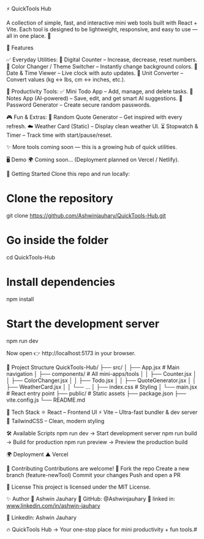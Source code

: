⚡ QuickTools Hub

A collection of simple, fast, and interactive mini web tools built with React + Vite.
Each tool is designed to be lightweight, responsive, and easy to use — all in one place. 🚀

🌟 Features

✅ Everyday Utilities:
🔢 Digital Counter – Increase, decrease, reset numbers.
🎨 Color Changer / Theme Switcher – Instantly change background colors.
📅 Date & Time Viewer – Live clock with auto updates.
🔄 Unit Converter – Convert values (kg ↔ lbs, cm ↔ inches, etc.).

📝 Productivity Tools:
✅ Mini Todo App – Add, manage, and delete tasks.
📝 Notes App (AI-powered) – Save, edit, and get smart AI suggestions.
🔐 Password Generator – Create secure random passwords.

🎮 Fun & Extras:
💬 Random Quote Generator – Get inspired with every refresh.
☁️ Weather Card (Static) – Display clean weather UI.
⏳ Stopwatch & Timer – Track time with start/pause/reset.

✨ More tools coming soon — this is a growing hub of quick utilities.

🖥️ Demo
🌍 Coming soon... (Deployment planned on Vercel / Netlify).

🚀 Getting Started
Clone this repo and run locally:
# Clone the repository
git clone https://github.com/Ashwinjauhary/QuickTools-Hub.git
# Go inside the folder
cd QuickTools-Hub
# Install dependencies
npm install
# Start the development server
npm run dev

Now open 👉 http://localhost:5173 in your browser.

📂 Project Structure
QuickTools-Hub/
├── src/
│   ├── App.jsx              # Main navigation
│   ├── components/          # All mini-apps/tools
│   │   ├── Counter.jsx
│   │   ├── ColorChanger.jsx
│   │   ├── Todo.jsx
│   │   ├── QuoteGenerator.jsx
│   │   ├── WeatherCard.jsx
│   │   └── ...
│   ├── index.css            # Styling
│   └── main.jsx             # React entry point
├── public/                  # Static assets
├── package.json
├── vite.config.js
└── README.md

🎨 Tech Stack
⚛️ React – Frontend UI
⚡ Vite – Ultra-fast bundler & dev server
🎨 TailwindCSS – Clean, modern styling

🛠️ Available Scripts
npm run dev → Start development server
npm run build → Build for production
npm run preview → Preview the production build

🌍 Deployment
▲ Vercel

🤝 Contributing
Contributions are welcome! 🎉
Fork the repo
Create a new branch (feature-newTool)
Commit your changes
Push and open a PR

📜 License
This project is licensed under the MIT License.

✨ Author
👤 Ashwin Jauhary
🔗 GitHub: @Ashwinjauhary
🔗 linked in: www.linkedin.com/in/ashwin-jauhary

💼 LinkedIn: Ashwin Jauhary

🔥 QuickTools Hub → Your one-stop place for mini productivity + fun tools.#
